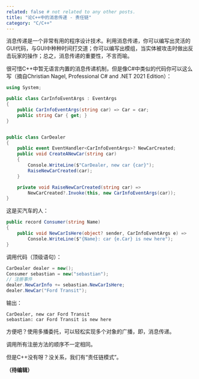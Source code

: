 ```yaml
---
related: false # not related to any other posts.
title: "论C++中的消息传递 - 责任链"
category: "C/C++"
---
```


消息传递是一个非常有用的程序设计技术。利用消息传递，你可以编写出灵活的GUI代码，与GUI中种种时间打交道；你可以编写出模组，当实体被攻击时做出反击玩家的操作；总之，消息传递的重要性，不言而喻。

很可惜C++中暂无语言内置的消息传递机制，但是像C#中类似的代码你可以这么写（摘自Christian Nagel, Professional C# and .NET 2021 Edition）：

```csharp
using System;

public class CarInfoEventArgs : EventArgs
{
    public CarInfoEventArgs(string car) => Car = car;
    public string Car { get; }
}


public class CarDealer
{
    public event EventHandler<CarInfoEventArgs>? NewCarCreated;
    public void CreateANewCar(string car)
    {
        Console.WriteLine($"CarDealer, new car {car}");
        RaiseNewCarCreated(car);
    }

    private void RaiseNewCarCreated(string car) =>
        NewCarCreated?.Invoke(this, new CarInfoEventArgs(car));
}
```

这是买汽车的人：

```csharp
public record Consumer(string Name)
{
    public void NewCarIsHere(object? sender, CarInfoEventArgs e) =>
        Console.WriteLine($"{Name}: car {e.Car} is new here");
}
```

调用代码（顶级语句）：

```csharp
CarDealer dealer = new();
Consumer sebastian = new("sebastian");
// 注册事件
dealer.NewCarInfo += sebastian.NewCarIsHere;
dealer.NewCar("Ford Transit");
```

输出：

```
CarDealer, new car Ford Transit
sebastian: car Ford Transit is new here
```


方便吧？使用多播委托，可以轻松实现多个对象的广播，即，消息传递。

调用所有注册方法的顺序不一定相同。

但是C++没有呀？没关系，我们有“责任链模式”。

**（待编辑）**